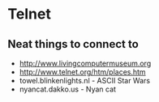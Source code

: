 # Telnet
Neat things to connect to
-------------------------


* <http://www.livingcomputermuseum.org>
* <http://www.telnet.org/htm/places.htm>
* towel.blinkenlights.nl - ASCII Star Wars
* nyancat.dakko.us - Nyan cat


